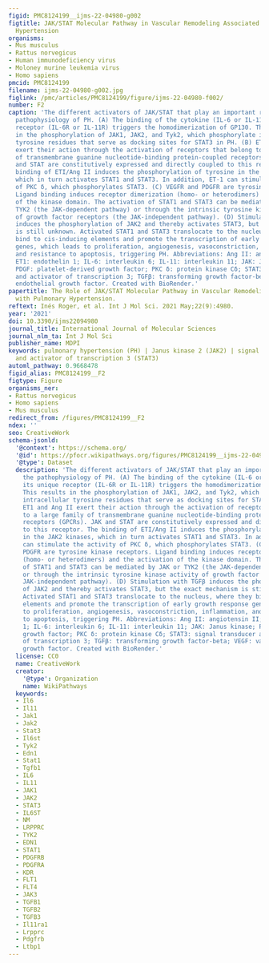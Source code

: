 ```yaml
---
figid: PMC8124199__ijms-22-04980-g002
figtitle: JAK/STAT Molecular Pathway in Vascular Remodeling Associated with Pulmonary
  Hypertension
organisms:
- Mus musculus
- Rattus norvegicus
- Human immunodeficiency virus
- Moloney murine leukemia virus
- Homo sapiens
pmcid: PMC8124199
filename: ijms-22-04980-g002.jpg
figlink: /pmc/articles/PMC8124199/figure/ijms-22-04980-f002/
number: F2
caption: 'The different activators of JAK/STAT that play an important role in the
  pathophysiology of PH. (A) The binding of the cytokine (IL-6 or IL-11) to its unique
  receptor (IL-6R or IL-11R) triggers the homodimerization of GP130. This results
  in the phosphorylation of JAK1, JAK2, and Tyk2, which phosphorylate intracellular
  tyrosine residues that serve as docking sites for STAT3 in PH. (B) ET1 and Ang II
  exert their action through the activation of receptors that belong to a large family
  of transmembrane guanine nucleotide-binding protein-coupled receptors (GPCRs). JAK
  and STAT are constitutively expressed and directly coupled to this receptor. The
  binding of ETI/Ang II induces the phosphorylation of tyrosine in the JAK2 kinases,
  which in turn activates STAT1 and STAT3. In addition, ET-1 can stimulate the activity
  of PKC δ, which phosphorylates STAT3. (C) VEGFR and PDGFR are tyrosine kinase receptors.
  Ligand binding induces receptor dimerization (homo- or heterodimers) and the activation
  of the kinase domain. The activation of STAT1 and STAT3 can be mediated by JAK or
  TYK2 (the JAK-dependent pathway) or through the intrinsic tyrosine kinase activity
  of growth factor receptors (the JAK-independent pathway). (D) Stimulation with TGFβ
  induces the phosphorylation of JAK2 and thereby activates STAT3, but the exact mechanism
  is still unknown. Activated STAT1 and STAT3 translocate to the nucleus, where they
  bind to cis-inducing elements and promote the transcription of early growth response
  genes, which leads to proliferation, angiogenesis, vasoconstriction, inflammation,
  and resistance to apoptosis, triggering PH. Abbreviations: Ang II: angiotensin II;
  ET1: endothelin 1; IL-6: interleukin 6; IL-11: interleukin 11; JAK: Janus kinase;
  PDGF: platelet-derived growth factor; PKC δ: protein kinase Cδ; STAT3: signal transducer
  and activator of transcription 3; TGFβ: transforming growth factor-beta; VEGF: vascular
  endothelial growth factor. Created with BioRender.'
papertitle: The Role of JAK/STAT Molecular Pathway in Vascular Remodeling Associated
  with Pulmonary Hypertension.
reftext: Inés Roger, et al. Int J Mol Sci. 2021 May;22(9):4980.
year: '2021'
doi: 10.3390/ijms22094980
journal_title: International Journal of Molecular Sciences
journal_nlm_ta: Int J Mol Sci
publisher_name: MDPI
keywords: pulmonary hypertension (PH) | Janus kinase 2 (JAK2) | signal transducer
  and activator of transcription 3 (STAT3)
automl_pathway: 0.9668478
figid_alias: PMC8124199__F2
figtype: Figure
organisms_ner:
- Rattus norvegicus
- Homo sapiens
- Mus musculus
redirect_from: /figures/PMC8124199__F2
ndex: ''
seo: CreativeWork
schema-jsonld:
  '@context': https://schema.org/
  '@id': https://pfocr.wikipathways.org/figures/PMC8124199__ijms-22-04980-g002.html
  '@type': Dataset
  description: 'The different activators of JAK/STAT that play an important role in
    the pathophysiology of PH. (A) The binding of the cytokine (IL-6 or IL-11) to
    its unique receptor (IL-6R or IL-11R) triggers the homodimerization of GP130.
    This results in the phosphorylation of JAK1, JAK2, and Tyk2, which phosphorylate
    intracellular tyrosine residues that serve as docking sites for STAT3 in PH. (B)
    ET1 and Ang II exert their action through the activation of receptors that belong
    to a large family of transmembrane guanine nucleotide-binding protein-coupled
    receptors (GPCRs). JAK and STAT are constitutively expressed and directly coupled
    to this receptor. The binding of ETI/Ang II induces the phosphorylation of tyrosine
    in the JAK2 kinases, which in turn activates STAT1 and STAT3. In addition, ET-1
    can stimulate the activity of PKC δ, which phosphorylates STAT3. (C) VEGFR and
    PDGFR are tyrosine kinase receptors. Ligand binding induces receptor dimerization
    (homo- or heterodimers) and the activation of the kinase domain. The activation
    of STAT1 and STAT3 can be mediated by JAK or TYK2 (the JAK-dependent pathway)
    or through the intrinsic tyrosine kinase activity of growth factor receptors (the
    JAK-independent pathway). (D) Stimulation with TGFβ induces the phosphorylation
    of JAK2 and thereby activates STAT3, but the exact mechanism is still unknown.
    Activated STAT1 and STAT3 translocate to the nucleus, where they bind to cis-inducing
    elements and promote the transcription of early growth response genes, which leads
    to proliferation, angiogenesis, vasoconstriction, inflammation, and resistance
    to apoptosis, triggering PH. Abbreviations: Ang II: angiotensin II; ET1: endothelin
    1; IL-6: interleukin 6; IL-11: interleukin 11; JAK: Janus kinase; PDGF: platelet-derived
    growth factor; PKC δ: protein kinase Cδ; STAT3: signal transducer and activator
    of transcription 3; TGFβ: transforming growth factor-beta; VEGF: vascular endothelial
    growth factor. Created with BioRender.'
  license: CC0
  name: CreativeWork
  creator:
    '@type': Organization
    name: WikiPathways
  keywords:
  - Il6
  - Il11
  - Jak1
  - Jak2
  - Stat3
  - Il6st
  - Tyk2
  - Edn1
  - Stat1
  - Tgfb1
  - IL6
  - IL11
  - JAK1
  - JAK2
  - STAT3
  - IL6ST
  - NM
  - LRPPRC
  - TYK2
  - EDN1
  - STAT1
  - PDGFRB
  - PDGFRA
  - KDR
  - FLT1
  - FLT4
  - JAK3
  - TGFB1
  - TGFB2
  - TGFB3
  - Il11ra1
  - Lrpprc
  - Pdgfrb
  - Ltbp1
---
```

